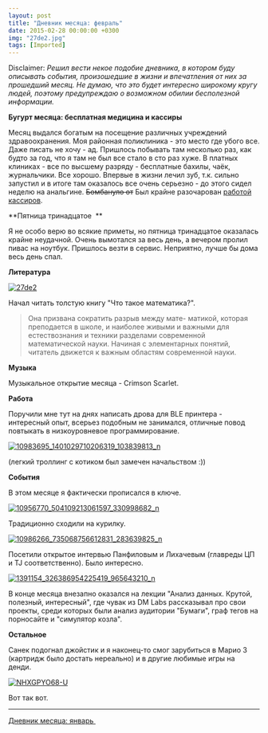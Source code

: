 ```yaml
---
layout: post
title: "Дневник месяца: февраль"
date: 2015-02-28 00:00:00 +0300
img: "27de2.jpg"
tags: [Imported]
---
```


Disclaimer:
_Решил вести некое подобие дневника, в котором буду описывать события, произошедшие в жизни и впечатления от них за прошедший месяц. Не думаю, что это будет интересно широкому кругу людей, поэтому предупреждаю о возможном обилии бесполезной информации._

**Бугурт месяца: бесплатная медицина и кассиры**

Месяц выдался богатым на посещение различных учреждений здравоохранения. Моя районная поликлиника - это место где убого все. Даже писать не хочу - ад. Пришлось побывать там несколько раз, как будто за год, что я там не был все стало в сто раз хуже. В платных клиниках - все по высшему разряду - бесплатные бахилы, чаёк, журнальчики. Все хорошо. Впервые в жизни лечил зуб, т.к. сильно запустил и в итоге там оказалось все очень серьезно - до этого сидел неделю на анальгине. ~~Бомбануло от~~ Был крайне разочарован [работой кассиров](https://blog.alexeyev.me/2015/02/butthurt/).

**Пятница тринадцатое  **

Я не особо верю во всякие приметы, но пятница тринадцатое оказалась крайне неудачной. Очень вымотался за весь день, а вечером пролил пивас на ноутбук. Пришлось везти в сервис. Неприятно, лучше бы дома весь день спал.

**Литература**

[![27de2](/blog/assets27de2.jpg)](/blog/assets27de2.jpg)

Начал читать толстую книгу "Что такое математика?".

> Она призвана сократить разрыв между мате- матикой, которая преподается в школе, и наиболее живыми и важными для естествознания и техники разделами современной математической науки. Начиная с элементарных понятий, читатель движется к важным областям современной науки.

**Музыка**

Музыкальное открытие месяца - Crimson Scarlet. 

**Работа**

Поручили мне тут на днях написать дрова для BLE принтера - интересный опыт, всерьез подобным не занимался, отличные повод повтыкать в низкоуровневое программирование.

[![10983695_1401029710206319_103839813_n](/blog/assets10983695_1401029710206319_103839813_n.jpg)](/blog/assets10983695_1401029710206319_103839813_n.jpg)

(легкий троллинг с котиком был замечен начальством :))

**События**

В этом месяце я фактически прописался в ключе.

[![10956770_504109213061597_330998682_n](/blog/assets10956770_504109213061597_330998682_n.jpg)](/blog/assets10956770_504109213061597_330998682_n.jpg)

Традиционно сходили на курилку.

[![10986266_735068756612831_283639825_n](/blog/assets10986266_735068756612831_283639825_n.jpg)](/blog/assets10986266_735068756612831_283639825_n.jpg)

Посетили открытое интервью Панфиловым и Лихачевым (главреды ЦП и TJ соответственно). Было интересно.

[![1391154_326386954225419_965643210_n](/blog/assets1391154_326386954225419_965643210_n.jpg)](/blog/assets1391154_326386954225419_965643210_n.jpg)

В конце месяца внезапно оказался на лекции "Анализ данных. Крутой, полезный, интересный", где чувак из DM Labs рассказывал про свои проекты, среди которых были анализ аудитории "Бумаги", граф тегов на порносайте и "симулятор козла".

**Остальное**

Санек подогнал джойстик и я наконец-то смог зарубиться в Марио 3 (картридж было достать нереально) и в другие любимые игры на денди.

[![NHXGPYO68-U](/blog/assetsNHXGPYO68-U.jpg)](/blog/assetsNHXGPYO68-U.jpg)

Вот так вот.

* * *

[Дневник месяца: январь ](https://blog.alexeyev.me/2015/02/diary-jan/)